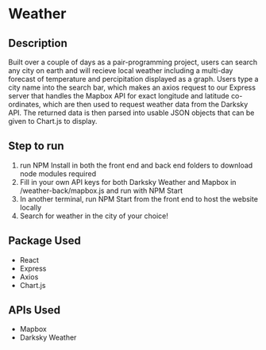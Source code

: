 # Weather

## Description
Built over a couple of days as a pair-programming project, users can search any city on earth and will recieve local weather including a multi-day forecast of temperature and percipitation displayed as a graph. Users type a city name into the search bar, which makes an axios request to our Express server that handles the Mapbox API for exact longitude and latitude co-ordinates, which are then used to request weather data from the Darksky API. The returned data is then parsed into usable JSON objects that can be given to Chart.js to display. 

## Step to run
1. run NPM Install in both the front end and back end folders to download node modules required
2. Fill in your own API keys for both Darksky Weather and Mapbox in /weather-back/mapbox.js and run with NPM Start
3. In another terminal, run NPM Start from the front end to host the website locally
4. Search for weather in the city of your choice!

## Package Used
- React
- Express
- Axios
- Chart.js

## APIs Used
- Mapbox
- Darksky Weather
